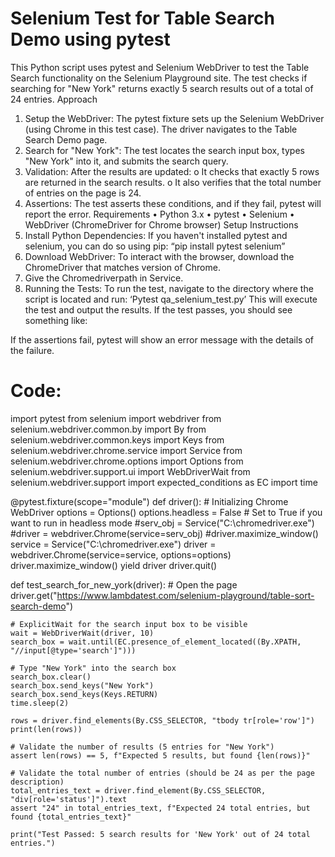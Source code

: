 # Selenium Test for Table Search Demo using pytest

This Python script uses pytest and Selenium WebDriver to test the Table Search functionality on the Selenium Playground site. The test checks if searching for "New York" returns exactly 5 search results out of a total of 24 entries.
Approach
1.	Setup the WebDriver: The pytest fixture sets up the Selenium WebDriver (using Chrome in this test case). The driver navigates to the Table Search Demo page.
2.	Search for "New York": The test locates the search input box, types "New York" into it, and submits the search query.
3.	Validation: After the results are updated:
o	It checks that exactly 5 rows are returned in the search results.
o	It also verifies that the total number of entries on the page is 24.
4.	Assertions: The test asserts these conditions, and if they fail, pytest will report the error.
Requirements
•	Python 3.x
•	pytest
•	Selenium
•	WebDriver (ChromeDriver for Chrome browser)
Setup Instructions
1.	Install Python Dependencies: If you haven't installed pytest and selenium, you can do so using pip:
“pip install pytest selenium”
2.	Download WebDriver: To interact with the browser, download the ChromeDriver that matches version of Chrome.
3.	Give the Chromedriverpath  in Service.
4.	Running the Tests: To run the test, navigate to the directory where the script is located and run:
                    ‘Pytest qa_selenium_test.py’
This will execute the test and output the results. If the test passes, you should see something like:
 

If the assertions fail, pytest will show an error message with the details of the failure.












# Code:
import pytest
from selenium import webdriver
from selenium.webdriver.common.by import By
from selenium.webdriver.common.keys import Keys
from selenium.webdriver.chrome.service import Service
from selenium.webdriver.chrome.options import Options
from selenium.webdriver.support.ui import WebDriverWait
from selenium.webdriver.support import expected_conditions as EC
import time


@pytest.fixture(scope="module")
def driver():
    # Initializing Chrome WebDriver
    options = Options()
    options.headless = False  # Set to True if you want to run in headless mode
    #serv_obj = Service("C:\\chromedriver.exe")
    #driver = webdriver.Chrome(service=serv_obj)
    #driver.maximize_window()
    service = Service("C:\\chromedriver.exe")
    driver = webdriver.Chrome(service=service, options=options)
    driver.maximize_window()
    yield driver
    driver.quit()





def test_search_for_new_york(driver):
    # Open the page
    driver.get("https://www.lambdatest.com/selenium-playground/table-sort-search-demo")

    # ExplicitWait for the search input box to be visible
    wait = WebDriverWait(driver, 10)
    search_box = wait.until(EC.presence_of_element_located((By.XPATH, "//input[@type='search']")))

    # Type "New York" into the search box
    search_box.clear()
    search_box.send_keys("New York")
    search_box.send_keys(Keys.RETURN)
    time.sleep(2)

    rows = driver.find_elements(By.CSS_SELECTOR, "tbody tr[role='row']")
    print(len(rows))

    # Validate the number of results (5 entries for "New York")
    assert len(rows) == 5, f"Expected 5 results, but found {len(rows)}"

    # Validate the total number of entries (should be 24 as per the page description)
    total_entries_text = driver.find_element(By.CSS_SELECTOR, "div[role='status']").text
    assert "24" in total_entries_text, f"Expected 24 total entries, but found {total_entries_text}"

    print("Test Passed: 5 search results for 'New York' out of 24 total entries.")
